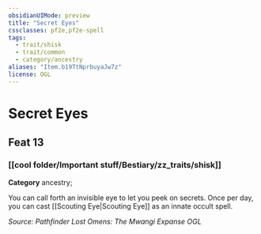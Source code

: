 ```yaml
---
obsidianUIMode: preview
title: "Secret Eyes"
cssclasses: pf2e,pf2e-spell
tags:
  - trait/shisk
  - trait/common
  - category/ancestry
aliases: "Item.b19TtNprbuyaJw7z"
license: OGL
---
```

# Secret Eyes
## Feat 13
### [[cool folder/Important stuff/Bestiary/zz_traits/shisk]]

**Category** ancestry; 




You can call forth an invisible eye to let you peek on secrets. Once per day, you can cast [[Scouting Eye|Scouting Eye]] as an innate occult spell.

*Source: Pathfinder Lost Omens: The Mwangi Expanse*
*OGL*